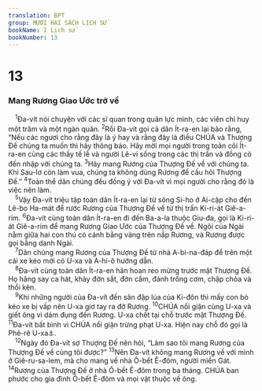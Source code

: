 ```yaml
---
translation: BPT
group: MƯƠI HAI SÁCH LỊCH SỬ
bookName: I Lịch sử 
bookNumber: 13
---
```


<div class="title"><h1>13</h1><h3>Mang Rương Giao Ước trở về</h3></div>
<span class="verse 1su_13_1"> <sup>1</sup>Đa-vít nói chuyện với các sĩ quan trong quân lực mình, các viên chỉ huy một trăm và một ngàn quân.</span>
<span class="verse 1su_13_2"><sup>2</sup>Rồi Đa-vít gọi cả dân Ít-ra-en lại bảo rằng, “Nếu các ngươi cho rằng đây là ý hay và rằng đây là điều CHÚA và Thượng Đế chúng ta muốn thì hãy thông báo. Hãy mời mọi người trong toàn cõi Ít-ra-en cùng các thầy tế lễ và người Lê-vi sống trong các thị trấn và đồng cỏ đến nhập với chúng ta.</span>
<span class="verse 1su_13_3"><sup>3</sup>Hãy mang Rương của Thượng Đế về với chúng ta. Khi Sau-lơ còn làm vua, chúng ta không dùng Rương để cầu hỏi Thượng Đế.”</span>
<span class="verse 1su_13_4"><sup>4</sup>Toàn thể dân chúng đều đồng ý với Đa-vít vì mọi người cho rằng đó là việc nên làm.<br/></span>
<span class="verse 1su_13_5"> <sup>5</sup>Vậy Đa-vít triệu tập toàn dân Ít-ra-en lại từ sông Si-ho ở Ai-cập cho đến Lê-bo Ha-mát để rước Rương của Thượng Đế về từ thị trấn Ki-ri-át Giê-a-rim.</span>
<span class="verse 1su_13_6"><sup>6</sup>Đa-vít cùng toàn dân Ít-ra-en đi đến Ba-a-la thuộc Giu-đa, gọi là Ki-ri-át Giê-a-rim để mang Rương Giao Ước của Thượng Đế về. Ngôi của Ngài nằm giữa hai con thú có cánh bằng vàng trên nắp Rương, và Rương được gọi bằng danh Ngài.<br/></span>
<span class="verse 1su_13_7"> <sup>7</sup>Dân chúng mang Rương của Thượng Đế từ nhà A-bi-na-đáp để trên một cái xe kéo mới có U-xa và A-hi-ô hướng dẫn.<br/></span>
<span class="verse 1su_13_8"> <sup>8</sup>Đa-vít cùng toàn dân Ít-ra-en hân hoan reo mừng trước mặt Thượng Đế. Họ hăng say ca hát, khảy đờn sắt, đờn cầm, đánh trống cơm, chập chỏa và thổi kèn.<br/></span>
<span class="verse 1su_13_9"> <sup>9</sup>Khi những người của Đa-vít đến sân đập lúa của Ki-đôn thì mấy con bò kéo xe bị vấp nên U-xa giơ tay ra đỡ Rương.</span>
<span class="verse 1su_13_10"><sup>10</sup>CHÚA nổi giận cùng U-xa và giết ông vì dám đụng đến Rương. U-xa chết tại chỗ trước mặt Thượng Đế.</span>
<span class="verse 1su_13_11"><sup>11</sup>Đa-vít bất bình vì CHÚA nổi giận trừng phạt U-xa. Hiện nay chỗ đó gọi là Phê-rê U-xa<a data-toggle="tooltip" data-placement="bottom" title="Hay là “Nơi Trừng Phạt U-xa.”">⚓</a>.<br/></span>
<span class="verse 1su_13_12"> <sup>12</sup>Ngày đó Đa-vít sợ Thượng Đế nên hỏi, “Làm sao tôi mang Rương của Thượng Đế về cùng tôi được?”</span>
<span class="verse 1su_13_13"><sup>13</sup>Nên Đa-vít không mang Rương về với mình ở Giê-ru-sa-lem, mà cho mang về nhà Ô-bết Ê-đôm, người miền Gát.</span>
<span class="verse 1su_13_14"><sup>14</sup>Rương của Thượng Đế ở nhà Ô-bết Ê-đôm trong ba tháng. CHÚA ban phước cho gia đình Ô-bết Ê-đôm và mọi vật thuộc về ông.<br/></span>

